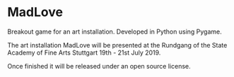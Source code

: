 # MadLove
Breakout game for an art installation. Developed in Python using Pygame.

The art installation MadLove will be presented at the Rundgang of the State Academy of Fine Arts Stuttgart 19th - 21st July 2019.

Once finished it will be released under an open source license. 